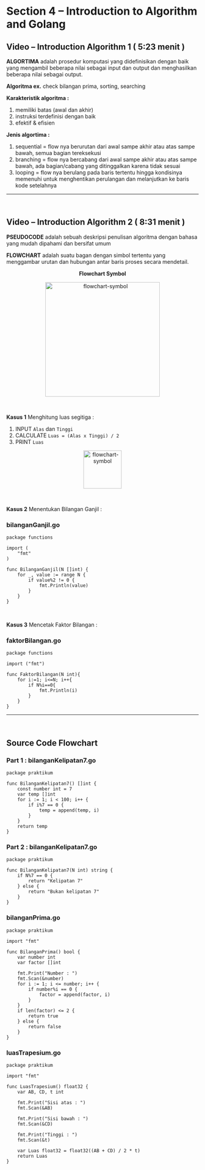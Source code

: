 # Section 4 – Introduction to Algorithm and Golang

## Video – Introduction Algorithm 1 ( 5:23 menit )

**ALGORTIMA** adalah prosedur komputasi yang didefinisikan dengan baik yang mengambil beberapa nilai sebagai input dan output dan menghasilkan beberapa nilai sebagai output.

**Algoritma ex.** check bilangan prima, sorting, searching

**Karakteristik algoritma :**
1. memiliki batas (awal dan akhir)
2. instruksi terdefinisi dengan baik
3. efektif & efisien

**Jenis algortima :**
1. sequential = flow nya berurutan dari awal sampe akhir atau atas sampe bawah, semua bagian tereksekusi
2. branching = flow nya bercabang dari awal sampe akhir atau atas sampe bawah, ada bagian/cabang yang ditinggalkan karena tidak sesuai
3. looping = flow nya berulang pada baris tertentu hingga kondisinya memenuhi untuk menghentikan perulangan dan melanjutkan ke baris kode setelahnya
--- 
<br/>

## Video – Introduction Algorithm 2 ( 8:31 menit )

**PSEUDOCODE** adalah sebuah deskripsi penulisan algoritma dengan bahasa yang mudah dipahami dan bersifat umum


**FLOWCHART** adalah suatu bagan dengan simbol tertentu yang menggambar urutan dan hubungan antar baris proses secara mendetail.

<p align="center">
<b>Flowchart Symbol</b>
</p>
<p align="center">
<img title="flowchart-symbol" alt="flowchart-symbol"  width= "300px" src="https://lh3.googleusercontent.com/cVs9RXn5tyv38SlfEcfvbajg0XKSAlHd3cFD-YOjcx-end3iRRAubrDpvRdbsODgMYI=w2400">
</p>
<br/>

**Kasus 1** Menghitung luas segitiga :
1. INPUT `Alas` dan `Tinggi`
2. CALCULATE `Luas = (Alas x Tinggi) / 2`
3. PRINT `Luas`
   
<p align="center">
<img title="flowchart-symbol" alt="flowchart-symbol"  width= "100px" src="https://lh3.googleusercontent.com/OJNgvwlBuTg9ih_UPb8qhKjBtNZs5uFxqMsobe9RjN_PEkbvpltGb0VUuW1jo-pGU3A=w2400">
</p>
<br/>

**Kasus 2** Menentukan Bilangan Ganjil :

### bilanganGanjil.go
```golang
package functions

import (
	"fmt"
)

func BilanganGanjil(N []int) {
	for _, value := range N {
		if value%2 != 0 {
			fmt.Println(value)
		}
	}
}

```
<br/>

**Kasus 3** Mencetak Faktor Bilangan :

### faktorBilangan.go
```golang
package functions

import ("fmt")

func FaktorBilangan(N int){
	for i:=1; i<=N; i++{
		if N%i==0{
			fmt.Println(i)
		}
	}
}
```

---
<br/>

## Source Code Flowchart

### Part 1 : bilanganKelipatan7.go 
```golang
package praktikum

func BilanganKelipatan7() []int {  
	const number int = 7
	var temp []int
	for i := 1; i < 100; i++ {
		if i%7 == 0 {
			temp = append(temp, i)
		}
	}
	return temp
}

```

### Part 2 : bilanganKelipatan7.go 
```golang
package praktikum

func BilanganKelipatan7(N int) string {
	if N%7 == 0 {
		return "Kelipatan 7"
	} else {
		return "Bukan kelipatan 7"
	}
}

```

### bilanganPrima.go
```golang
package praktikum

import "fmt"

func BilanganPrima() bool {
	var number int
	var factor []int

	fmt.Print("Number : ")
	fmt.Scan(&number)
	for i := 1; i <= number; i++ {
		if number%i == 0 {
			factor = append(factor, i)
		}
	}
	if len(factor) <= 2 {
		return true
	} else {
		return false
	}
}

```

### luasTrapesium.go
```golang
package praktikum

import "fmt"

func LuasTrapesium() float32 {
	var AB, CD, t int

	fmt.Print("Sisi atas : ")
	fmt.Scan(&AB)

	fmt.Print("Sisi bawah : ")
	fmt.Scan(&CD)

	fmt.Print("Tinggi : ")
	fmt.Scan(&t)

	var Luas float32 = float32((AB + CD) / 2 * t)
	return Luas
}

```

